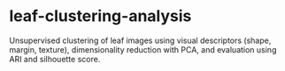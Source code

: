 # leaf-clustering-analysis
Unsupervised clustering of leaf images using visual descriptors (shape, margin, texture), dimensionality reduction with PCA, and evaluation using ARI and silhouette score.
